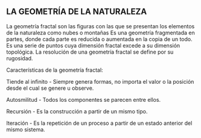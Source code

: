 ## LA GEOMETRÍA DE LA NATURALEZA

La geometría fractal son las figuras con las que se presentan
los elementos de la naturaleza como nubes o montañas
Es una geometría fragmentada en partes, donde cada parte es
reducida o aumentada en la copia de un todo.
Es una serie de puntos cuya dimensión fractal excede a su
dimensión topológica.
La resolución de una geometría fractal se define por su
rugosidad.

Características de la geometría fractal:

Tiende al infinito - Siempre genera formas, no importa el valor
o la posición desde el cual se genere u observe.

Autosmilitud - Todos los componentes se parecen entre ellos.

Recursión - Es la construcción a partir de un mismo tipo.

Iteración - Es la repetición de un proceso a partir de un estado anterior del mismo sistema.